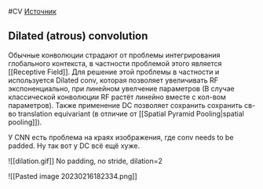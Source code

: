 #CV 
[Источник](https://www.inference.vc/dilated-convolutions-and-kronecker-factorisation/)
## Dilated (atrous) convolution
Обычные конволюции страдают от проблемы интегрирования глобального контекста, в частности проблемой этого является [[Receptive Field]]. Для решение этой проблемы в частности и используется Dilated conv, которая позволяет увеличивать RF экспоненциально, при линейном увелчение параметров (В случае классической конволюции RF растёт линейно вместе с кол-вом параметров). Также применение DC позволяет сохранить сохранить св-во translation equivariant (в отличие от [[Spatial Pyramid Pooling|spatial pooling]]).

У CNN есть проблема на краях изображения, где conv needs to be padded. Ну так вот у DC всё ещё хуже.

![[dilation.gif]]
No padding, no stride, dilation=2

![[Pasted image 20230216182334.png]]
